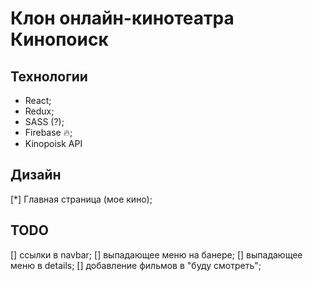 # Клон онлайн-кинотеатра Кинопоиск

## Технологии

- React;
- Redux;
- SASS (?);
- Firebase 🔥;
- Kinopoisk API

## Дизайн

[*] Главная страница (мое кино);

## TODO

[] ссылки в navbar;
[] выпадающее меню на банере;
[] выпадающее меню в details;
[] добавление фильмов в "буду смотреть";
